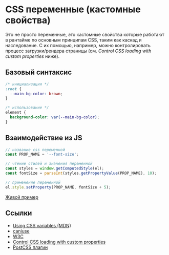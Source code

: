 # CSS переменные (кастомные свойства)

Это не просто переменные, это кастомные свойства которые работают в рантайме по основным принципам CSS, таким как каскад и наследование. С их помощью, например, можно контролировать процесс загрузки/рендера страницы (см. _Control CSS loading with custom properties_ ниже).

## Базовый синтаксис

```css
/* инициализация */
:root {
  --main-bg-color: brown;
}

/* использование */
element {
  background-color: var(--main-bg-color);
}
```

## Взаимодействие из JS

```js
// название css переменной
const PROP_NAME = '--font-size';

// чтение стилей и значения переменной
const styles = window.getComputedStyle(el);
const fontSize = parseInt(styles.getPropertyValue(PROP_NAME), 10);

// применение переменной
el.style.setProperty(PROP_NAME, fontSize + 5);
```

[Живой пример](https://jsfiddle.net/xkc0at80/)

## Ссылки

* [Using CSS variables (MDN)](https://developer.mozilla.org/en-US/docs/Web/CSS/Using_CSS_variables)
* [caniuse](http://caniuse.com/#feat=css-variables)
* [W3C](https://drafts.csswg.org/css-variables/)
* [Control CSS loading with custom properties](https://jakearchibald.com/2016/css-loading-with-custom-props/)
* [PostCSS плагин](https://github.com/postcss/postcss-custom-properties)
